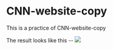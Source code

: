 # CNN-website-copy

This is a practice of CNN-website-copy

The result looks like this -- 
<img src="./website.png">
